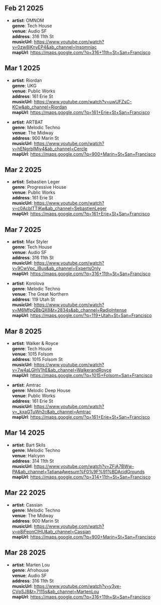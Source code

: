 ## Feb 21 2025
- **artist**: OMNOM  
  **genre**: Tech House  
  **venue**: Audio SF  
  **address**: 316 11th St  
  **musicUrl**: https://www.youtube.com/watch?v=0zw8iKnyEP4&ab_channel=Insomniac  
  **mapUrl**: https://maps.google.com/?q=316+11th+St+San+Francisco  

## Mar 1 2025
- **artist**: Riordan  
  **genre**: UKG  
  **venue**: Public Works  
  **address**: 161 Erie St  
  **musicUrl**: https://www.youtube.com/watch?v=uwUFZsC-KCw&ab_channel=Riordan  
  **mapUrl**: https://maps.google.com/?q=161+Erie+St+San+Francisco  

- **artist**: ARTBAT  
  **genre**: Melodic Techno  
  **venue**: The Midway  
  **address**: 900 Marin St  
  **musicUrl**: https://www.youtube.com/watch?v=hENgrbIMiy4&ab_channel=Cercle  
  **mapUrl**: https://maps.google.com/?q=900+Marin+St+San+Francisco  

## Mar 2 2025
- **artist**: Sebastien Leger  
  **genre**: Progressive House  
  **venue**: Public Works  
  **address**: 161 Erie St  
  **musicUrl**: https://www.youtube.com/watch?v=c0AcblTTIKw&ab_channel=SebastienLeger  
  **mapUrl**: https://maps.google.com/?q=161+Erie+St+San+Francisco  

## Mar 7 2025
- **artist**: Max Styler  
  **genre**: Tech House  
  **venue**: Audio SF  
  **address**: 316 11th St  
  **musicUrl**: https://www.youtube.com/watch?v=9CwVpc_lBus&ab_channel=ExpertsOnly  
  **mapUrl**: https://maps.google.com/?q=316+11th+St+San+Francisco  

- **artist**: Korolova  
  **genre**: Melodic Techno  
  **venue**: The Great Northern  
  **address**: 119 Utah St  
  **musicUrl**: https://www.youtube.com/watch?v=M6MfpQBbQX8&t=2834s&ab_channel=RadioIntense  
  **mapUrl**: https://maps.google.com/?q=119+Utah+St+San+Francisco  

## Mar 8 2025
- **artist**: Walker & Royce  
  **genre**: Tech House  
  **venue**: 1015 Folsom  
  **address**: 1015 Folsom St  
  **musicUrl**: https://www.youtube.com/watch?v=7w4aLGHV1hE&ab_channel=WalkerandRoyce  
  **mapUrl**: https://maps.google.com/?q=1015+Folsom+San+Francisco  

- **artist**: Amtrac  
  **genre**: Melodic Deep House  
  **venue**: Public Works  
  **address**: 161 Erie St  
  **musicUrl**: https://www.youtube.com/watch?v=_kxaGTuWn2c&ab_channel=Amtrac  
  **mapUrl**: https://maps.google.com/?q=161+Erie+St+San+Francisco  

## Mar 14 2025
- **artist**: Bart Skils  
  **genre**: Melodic Techno  
  **venue**: Halcyon  
  **address**: 314 11th St  
  **musicUrl**: https://www.youtube.com/watch?v=ZFiA7BWw-PA&ab_channel=TatianaAwesum%F0%9F%91%BDAcidGrounds  
  **mapUrl**: https://maps.google.com/?q=314+11th+St+San+Francisco  

## Mar 22 2025
- **artist**: Cassian  
  **genre**: Melodic Techno  
  **venue**: The Midway  
  **address**: 900 Marin St  
  **musicUrl**: https://www.youtube.com/watch?v=p8jFeonCIHU&ab_channel=Cassian  
  **mapUrl**: https://maps.google.com/?q=900+Marin+St+San+Francisco  

## Mar 28 2025
- **artist**: Marten Lou  
  **genre**: Afrohouse  
  **venue**: Audio SF  
  **address**: 316 11th St  
  **musicUrl**: https://www.youtube.com/watch?v=y3ve-CVpSJ8&t=7115s&ab_channel=MartenLou  
  **mapUrl**: https://maps.google.com/?q=316+11th+St+San+Francisco  